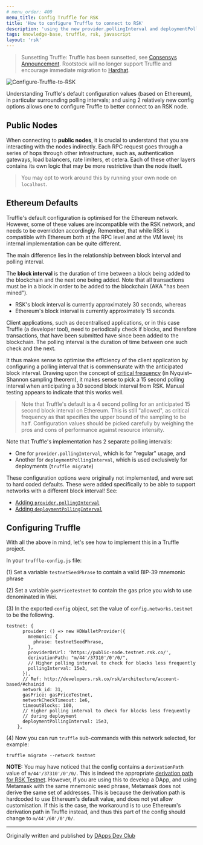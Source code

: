 ```yaml
---
# menu_order: 400
menu_title: Config Truffle for RSK
title: 'How to configure Truffle to connect to RSK'
description: 'using the new provider.pollingInterval and deploymentPollingInterval options in truffle-config.js'
tags: knowledge-base, truffle, rsk, javascript
layout: 'rsk'
---
```


> Sunsetting Truffle: Truffle has been sunsetted, see [Consensys Announcement](https://consensys.io/blog/consensys-announces-the-sunset-of-truffle-and-ganache-and-new-hardhat). Rootstock will no longer support Truffle and encourage immediate migration to [Hardhat](/tools/hardhat/).

![Configure-Truffle-to-RSK](/assets/img/kb/ConfigureTruffleRSK/rsk-truffle-polling-interval.png)

Understanding Truffle's default configuration values (based on Ethereum), in particular surrounding polling intervals; and using 2 relatively new config options allows one to configure Truffle to better connect to an RSK node.

## Public Nodes

When connecting to **public nodes**, it is crucial to understand that you are interacting with the nodes indirectly. Each RPC request goes through a series of hops through other infrastructure, such as, authentication gateways, load balancers, rate limiters, et cetera. Each of these other layers contains its own logic that may be more restrictive than the node itself.

> You may opt to work around this by running your own node on `localhost`.

## Ethereum Defaults

Truffle's default configuration is optimised for the Ethereum network. However, some of these values are incompatible with the RSK network, and needs to be overridden accordingly. Remember, that while RSK is compatible with Ethereum both at the RPC level and at the VM level; its internal implementation can be quite different.

The main difference lies in the relationship between block interval and polling interval.

The **block interval** is the duration of time between a block being added to the blockchain and the next one being added. Note that all transactions must be in a block in order to be added to the blockchain (AKA "has been mined").

- RSK's block interval is currently approximately 30 seconds, whereas
- Ethereum's block interval is currently approximately 15 seconds.

Client applications, such as decentralised applications, or in this case Truffle (a developer tool), need to periodically check if blocks, and therefore transactions, that have been submitted have since been added to the blockchain. The polling interval is the duration of time between one such check and the next.

It thus makes sense to optimise the efficiency of the client application by configuring a polling interval that is commensurate with the anticipated block interval. Drawing upon the concept of [critical frequency](https://en.wikipedia.org/wiki/Nyquist%E2%80%93Shannon_sampling_theorem#Critical_frequency) (in Nyquist–Shannon sampling theorem), it makes sense to pick a 15 second polling interval when anticipating a 30 second block interval from RSK. Manual testing appears to indicate that this works well.

> Note that Truffle's default is a 4 second polling for an anticipated 15 second block interval on Ethereum. This is still "allowed", as critical frequency as that specifies the upper bound of the sampling to be half. Configuration values should be picked carefully by weighing the pros and cons of performance against resource intensity.

Note that Truffle's implementation has 2 separate polling intervals:

- One for `provider.pollingInterval`, which is for "regular" usage, and
- Another for `deploymentPollingInterval`, which is used exclusively for deployments (`truffle migrate`)

These configuration options were originally not implemented, and were set to hard coded defaults. These were added specifically to be able to support networks with a different block interval! See:

- [Adding `provider.pollingInterval`](https://twitter.com/DAppsDev/status/1324929409158012929 "DApps Dev Club's tweet about adding provider.pollingInterval")
- [Adding `deploymentPollingInterval`](https://twitter.com/DAppsDev/status/1328695467081756673 "DApps Dev Club's tweet about adding deploymentPollingInterval")

## Configuring Truffle

With all the above in mind, let's see how to implement this in a Truffle project.

In your `truffle-config.js` file:

(1) Set a variable `testnetSeedPhrase` to contain a valid BIP-39 mnemonic phrase

(2) Set a variable `gasPriceTestnet` to contain the gas price you wish to use denominated in Wei.

(3) In the exported `config` object, set the value of `config.networks.testnet` to be the following.

```truffle
testnet: {
      provider: () => new HDWalletProvider({
        mnemonic: {
          phrase: testnetSeedPhrase,
        },
        providerOrUrl: 'https://public-node.testnet.rsk.co/',
        derivationPath: "m/44'/37310'/0'/0/",
        // Higher polling interval to check for blocks less frequently
        pollingInterval: 15e3,
      }),
      // Ref: http://developers.rsk.co/rsk/architecture/account-based/#chainid
      network_id: 31,
      gasPrice: gasPriceTestnet,
      networkCheckTimeout: 1e6,
      timeoutBlocks: 100,
      // Higher polling interval to check for blocks less frequently
      // during deployment
      deploymentPollingInterval: 15e3,
    },
```

(4) Now you can run `truffle` sub-commands with this network selected, for example:

```truffle
truffle migrate --network testnet
```

**NOTE:** You may have noticed that the config contains a `derivationPath` value of `m/44'/37310'/0'/0/`. This is indeed the appropriate
[derivation path for RSK Testnet](/rsk/architecture/account-based/#derivation-path-info).
However, if you are using this to develop a DApp, and using Metamask with the same mnemonic seed phrase, Metamask does not derive the same set of addresses. This is because the derivation path is hardcoded to use Ethereum's default value, and does not yet allow customisation.
If this is the case, the workaround is to use Ethereum's derivation path in Truffle instead, and thus this part of the config should change to `m/44'/60'/0'/0/`.

----

Originally written and published by [DApps Dev Club](https://dappsdev.org/blog/2021-02-24-how-to-configure-truffle-to-connect-to-rsk/)
